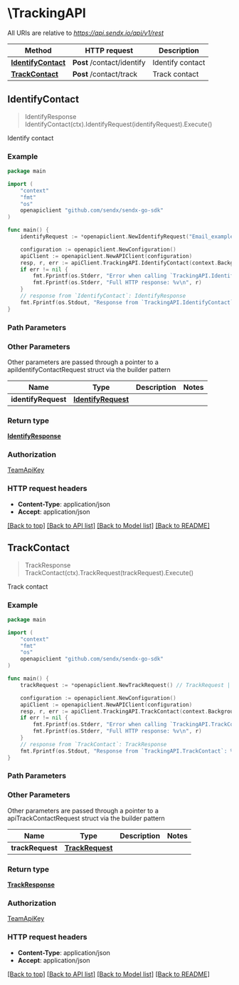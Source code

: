 # \TrackingAPI

All URIs are relative to *https://api.sendx.io/api/v1/rest*

Method | HTTP request | Description
------------- | ------------- | -------------
[**IdentifyContact**](TrackingAPI.md#IdentifyContact) | **Post** /contact/identify | Identify contact
[**TrackContact**](TrackingAPI.md#TrackContact) | **Post** /contact/track | Track contact



## IdentifyContact

> IdentifyResponse IdentifyContact(ctx).IdentifyRequest(identifyRequest).Execute()

Identify contact



### Example

```go
package main

import (
	"context"
	"fmt"
	"os"
	openapiclient "github.com/sendx/sendx-go-sdk"
)

func main() {
	identifyRequest := *openapiclient.NewIdentifyRequest("Email_example") // IdentifyRequest | 

	configuration := openapiclient.NewConfiguration()
	apiClient := openapiclient.NewAPIClient(configuration)
	resp, r, err := apiClient.TrackingAPI.IdentifyContact(context.Background()).IdentifyRequest(identifyRequest).Execute()
	if err != nil {
		fmt.Fprintf(os.Stderr, "Error when calling `TrackingAPI.IdentifyContact``: %v\n", err)
		fmt.Fprintf(os.Stderr, "Full HTTP response: %v\n", r)
	}
	// response from `IdentifyContact`: IdentifyResponse
	fmt.Fprintf(os.Stdout, "Response from `TrackingAPI.IdentifyContact`: %v\n", resp)
}
```

### Path Parameters



### Other Parameters

Other parameters are passed through a pointer to a apiIdentifyContactRequest struct via the builder pattern


Name | Type | Description  | Notes
------------- | ------------- | ------------- | -------------
 **identifyRequest** | [**IdentifyRequest**](IdentifyRequest.md) |  | 

### Return type

[**IdentifyResponse**](IdentifyResponse.md)

### Authorization

[TeamApiKey](../README.md#TeamApiKey)

### HTTP request headers

- **Content-Type**: application/json
- **Accept**: application/json

[[Back to top]](#) [[Back to API list]](../README.md#documentation-for-api-endpoints)
[[Back to Model list]](../README.md#documentation-for-models)
[[Back to README]](../README.md)


## TrackContact

> TrackResponse TrackContact(ctx).TrackRequest(trackRequest).Execute()

Track contact



### Example

```go
package main

import (
	"context"
	"fmt"
	"os"
	openapiclient "github.com/sendx/sendx-go-sdk"
)

func main() {
	trackRequest := *openapiclient.NewTrackRequest() // TrackRequest | 

	configuration := openapiclient.NewConfiguration()
	apiClient := openapiclient.NewAPIClient(configuration)
	resp, r, err := apiClient.TrackingAPI.TrackContact(context.Background()).TrackRequest(trackRequest).Execute()
	if err != nil {
		fmt.Fprintf(os.Stderr, "Error when calling `TrackingAPI.TrackContact``: %v\n", err)
		fmt.Fprintf(os.Stderr, "Full HTTP response: %v\n", r)
	}
	// response from `TrackContact`: TrackResponse
	fmt.Fprintf(os.Stdout, "Response from `TrackingAPI.TrackContact`: %v\n", resp)
}
```

### Path Parameters



### Other Parameters

Other parameters are passed through a pointer to a apiTrackContactRequest struct via the builder pattern


Name | Type | Description  | Notes
------------- | ------------- | ------------- | -------------
 **trackRequest** | [**TrackRequest**](TrackRequest.md) |  | 

### Return type

[**TrackResponse**](TrackResponse.md)

### Authorization

[TeamApiKey](../README.md#TeamApiKey)

### HTTP request headers

- **Content-Type**: application/json
- **Accept**: application/json

[[Back to top]](#) [[Back to API list]](../README.md#documentation-for-api-endpoints)
[[Back to Model list]](../README.md#documentation-for-models)
[[Back to README]](../README.md)

